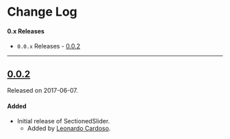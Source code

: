 # Change Log

#### 0.x Releases
- `0.0.x` Releases - [0.0.2](#002)

---

## [0.0.2](https://github.com/LeonardoCardoso/SectionedSlider/releases/tag/0.0.2)
Released on 2017-06-07.

#### Added
- Initial release of SectionedSlider.
  - Added by [Leonardo Cardoso](https://github.com/LeonardoCardoso).
